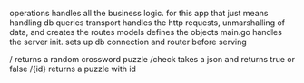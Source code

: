 operations handles all the business logic. for this app that just means handling db queries
transport handles the http requests, unmarshalling of data, and creates the routes
models defines the objects
main.go handles the server init. sets up db connection and router before serving



/
    returns a random crossword puzzle
/check
    takes a json and returns true or false
/{id}
    returns a puzzle with id

